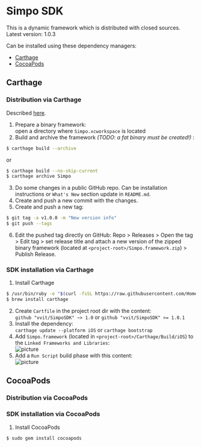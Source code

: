 # Simpo SDK

This is a dynamic framework which is distributed with closed sources.  
Latest version: 1.0.3

Can be installed using these dependency managers:
- [Carthage](#carthage)
- [CocoaPods](#cocoapods)

## Carthage
### Distribution via Carthage
Described [here](https://github.com/Carthage/Carthage#supporting-carthage-for-your-framework).

1. Prepare a binary framework:  
open a directory where `Simpo.xcworkspace` is located
2. Build and archive the framework _(TODO: a fat binary must be created!)_ :  
```bash
$ carthage build --archive
```
or 
```bash
$ carthage build --no-skip-current
$ carthage archive Simpo
```
 
3. Do some changes in a public GitHub repo. Can be installation instructions or `What's New` section update in `README.md`.
4. Create and push a new commit with the changes.
5. Create and push a new tag:  
```bash
$ git tag -a v1.0.0 -m "New version info"
$ git push --tags
```
6. Edit the pushed tag directly on GitHub: Repo > Releases > Open the tag > Edit tag > set release title and attach a new version of the zipped binary framework (located at `<project-root>/Simpo.framework.zip`) > Publish Release.

### SDK installation via Carthage

1. Install Carthage  
```bash
$ /usr/bin/ruby -e "$(curl -fsSL https://raw.githubusercontent.com/Homebrew/install/master/install)"
$ brew install carthage
```
2. Create `Cartfile` in the project root dir with the content:  
`github "vvit/SimpoSDK" ~> 1.0` or `github "vvit/SimpoSDK" >= 1.0.1`
3. Install the dependency:  
`carthage update --platform iOS` or `carthage bootstrap`
4. Add `Simpo.framework` (located in `<project-root>/Carthage/Build/iOS`) to the `Linked Frameworks and Libraries`:  
![picture](https://github.com/vvit/SimpoSDK/blob/master/carthage1.png)
5. Add a `Run Script` build phase with this content:  
![picture](https://github.com/vvit/SimpoSDK/blob/master/carthage2.png)


## CocoaPods
### Distribution via CocoaPods

### SDK installation via CocoaPods

1. Install CocoaPods  
```bash
$ sudo gem install cocoapods
```
